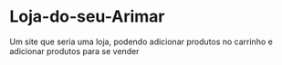# Loja-do-seu-Arimar
Um site que seria uma loja, podendo adicionar produtos no carrinho e adicionar produtos para se vender
